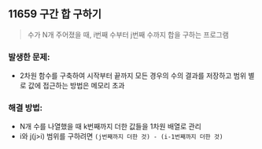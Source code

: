 ## 11659 구간 합 구하기

> 수가 N개 주어졌을 때, i번째 수부터 j번째 수까지 합을 구하는 프로그램

### 발생한 문제:

- 2차원 함수를 구축하여 시작부터 끝까지 모든 경우의 수의 결과를 저장하고 범위 별로 값에 접근하는 방법은 메모리 초과

### 해결 방법:

- N개 수를 나열했을 때 k번째까지 더한 값들을 1차원 배열로 관리
- i와 j(j>i) 범위를 구하려면 `(j번째까지 더한 것) - (i-1번째까지 더한 것)` 